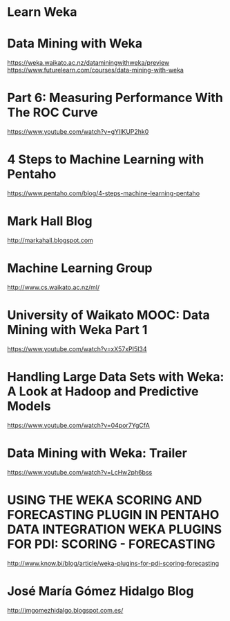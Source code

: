 # Learn Weka

# Data Mining with Weka
https://weka.waikato.ac.nz/dataminingwithweka/preview <BR>
https://www.futurelearn.com/courses/data-mining-with-weka <BR>


# Part 6: Measuring Performance With The ROC Curve
https://www.youtube.com/watch?v=gYIlKUP2hk0 <BR>

# 4 Steps to Machine Learning with Pentaho
https://www.pentaho.com/blog/4-steps-machine-learning-pentaho <BR>

# Mark Hall Blog
http://markahall.blogspot.com

# Machine Learning Group 
http://www.cs.waikato.ac.nz/ml/

# University of Waikato MOOC: Data Mining with Weka Part 1
https://www.youtube.com/watch?v=xX57xPI5I34

# Handling Large Data Sets with Weka: A Look at Hadoop and Predictive Models
https://www.youtube.com/watch?v=04por7YgCfA

# Data Mining with Weka: Trailer
https://www.youtube.com/watch?v=LcHw2ph6bss

# USING THE WEKA SCORING AND FORECASTING PLUGIN IN PENTAHO DATA INTEGRATION WEKA PLUGINS FOR PDI: SCORING - FORECASTING
http://www.know.bi/blog/article/weka-plugins-for-pdi-scoring-forecasting

# José María Gómez Hidalgo Blog
http://jmgomezhidalgo.blogspot.com.es/
